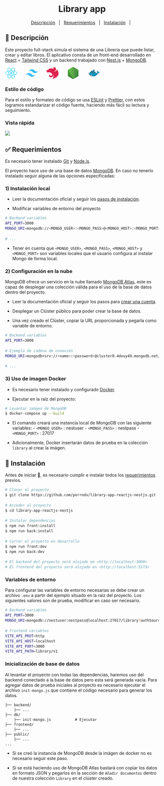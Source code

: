 <h1 align="center">Library app</h1>

<div align="center">
  <a href="#dart-descripción">Descripción</a> &#xa0; | &#xa0; 
  <a href="#white_check_mark-requerimientos">Requerimientos</a> &#xa0; | &#xa0;
  <a href="#checkered_flag-instalación">Instalación</a> &#xa0; | &#xa0;
</div>

## :dart: Descripción

Este proyecto full-stack simula el sistema de una Librería que puede listar, crear y editar libros. El aplicativo consta de un front-end desarrollado en [React](https://es.react.dev/) + [Tailwind CSS](https://tailwindcss.com/) y un backend trabajado con [Nest.js](https://nestjs.com/) + [MongoDB](https://www.mongodb.com/).

<div style="display: inline_block, margin: 0px 1px">
  <img height="40" align="center" alt="Chris-HTML" height="30" width="40" src="https://raw.githubusercontent.com/devicons/devicon/master/icons/react/react-original.svg">
 &nbsp;&nbsp;&nbsp;&nbsp;&nbsp;
  <img height="40" align="center" alt="Chris-CSS" height="30" width="40" src="https://raw.githubusercontent.com/devicons/devicon/master/icons/tailwindcss/tailwindcss-original.svg">
 &nbsp;&nbsp;&nbsp;&nbsp;&nbsp;
  <img height="40" align="center" alt="Chris-Js" height="30" width="40" src="https://raw.githubusercontent.com/devicons/devicon/master/icons/nestjs/nestjs-original.svg">
 &nbsp;&nbsp;&nbsp;&nbsp;&nbsp;
 <img height="40" align="center" alt="Chris-Node" height="30" width="40" src="https://raw.githubusercontent.com/devicons/devicon/master/icons/nodejs/nodejs-original.svg">
 &nbsp;&nbsp;&nbsp;&nbsp;&nbsp;
  <img height="40" align="center" alt="Chris-Node" height="30" width="40" src="https://raw.githubusercontent.com/devicons/devicon/master/icons/docker/docker-original.svg">
 &nbsp;&nbsp;&nbsp;&nbsp;&nbsp;
</div>

### Estilo de código

Para el estilo y formateo de código se usa [ESLint](https://eslint.org/) y [Prettier](https://prettier.io/), con estos logramos estandarizar el código fuente, haciendo más fácil su lectura y seguimiento.

### Vista rápida

![][app]

## :white_check_mark: Requerimientos

Es necesario tener instalado [Git](https://git-scm.com) y [Node.js](https://nodejs.org/en/).

El proyecto hace uso de una base de datos [MongoDB](https://www.mongodb.com/). En caso no tenerlo instalado seguir alguna de las opciones especificadas:

### 1) Instalación local

- Leer la documentación oficial y seguir los [pasos de instalación](https://www.mongodb.com/docs/manual/administration/install-community/).

- Modificar variables de entorno del proyecto

```bash
# Backend variables
API_PORT=3000
MONGO_URI=mongodb://<MONGO_USER>:<MONGO_PASS>@<MONGO_HOST>:<MONGO_PORT>/library?authSource=admin

# ...
```

- Tener en cuenta que `<MONGO_USER>`, `<MONGO_PASS>`, `<MONGO_HOST>` y `<MONGO_PORT>` son variables locales que el usuario configura al instalar Mongo de forma local.

### 2) Configuración en la nube

MongoDB ofrece un servicio en la nube llamado [MongoDB Atlas](https://www.mongodb.com/products/platform/atlas-database?tck=docs_server), este es capaz de desplegar una colección válida para el uso de la base de datos dentro del proyecto.

- Leer la documentación oficial y seguir los pasos para [crear una cuenta](https://www.mongodb.com/cloud/atlas/register).

- Desplegar un Clúster público para poder crear la base de datos.

- Una vez creado el Clúster, copiar la URL proporcionada y pegarla como variable de entorno.

```bash
# Backend variables
API_PORT=3000

# Ejemplo de cadena de conexión
MONGO_URI=mongodb+srv://<name>:<password>@cluster0.4douy49.mongodb.net/?retryWrites=true&w=majority&appName=Cluster0

# ...
```

### 3) Uso de imagen Docker

- Es necesario tener instalado y configurado [Docker](https://www.docker.com/).

- Ejecutar en la raíz del proyecto:

```bash
# Levantar imágen de MongoDB
$ docker-compose up --build
```

- El comando creará una instancia local de MongoDB con las siguiente variables: - `<MONGO_USER>` : nestuser - `<MONGO_PASS>` : nestpass - `<MONGO_PORT>` : 27017
  <br />

- Adicionalmente, Docker insertarán datos de prueba en la colección `library` al crear la imágen.

## :checkered_flag: Instalación

Antes de iniciar :checkered_flag:, es necesario cumplir e instalar todos los <a href="#white_check_mark-requerimientos">requerimientos</a> previos.

```bash
# Clonar el proyecto
$ git clone https://github.com/porrodv/library-app-reactjs-nestjs.git

# Acceder al proyecto
$ cd library-app-reactjs-nestjs

# Instalar dependencias
$ npm run front:install
$ npm run back:install

# Correr el proyecto en desarrollo
$ npm run front:dev
$ npm run back:dev

# El backend del proyecto será alojado en <http://localhost:3000>
# El frontend del proyecto será alojado en <http://localhost:5173>
```

### Variables de entorno

Para configurar las variables de entorno necesarias se debe crear un archivo `.env` a partir del ejemplo situado en la raíz del proyecto. Los siguientes valores son de prueba, modificar en caso ser necesario.

```bash
# Backend variables
API_PORT=3000
MONGO_URI=mongodb://nestuser:nestpass@localhost:27017/library?authSource=admin

# Frontend variables
VITE_API_PROT=http
VITE_API_HOST=localhost
VITE_API_PORT=3000
VITE_API_PATH=library/v1
```

### Inicialización de base de datos

Al levantar el proyecto con todas las dependencias, haremos uso del backend conectado a la base de datos pero esta será generada vacía. Para agregar datos de prueba iniciales al proyecto es necesario ejecutar el archivo `init-mongo.js` que contiene el código necesario para generar los datos.

    ├── backend/
        ├── ...
    ├── db/
        ├── init-mongo.js           # Ejecutar
    ├── frontend/
        ├── ...
    ├── public/
        ├── ...
    ...

- Si se creó la instancia de MongoDB desde la imágen de docker no es necesario seguir este paso.

- Si se está haciendo uso de MongoDB Atlas bastará con copiar los datos en formato JSON y pegarlos en la sección de `Añadir documentos` dentro de nuestra colección `Library` en el clúster creado.

<!-- Images -->

[app]: ./public/app.png
